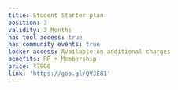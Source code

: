 ```yaml
---
title: Student Starter plan
position: 3
validity: 3 Months
has tool access: true
has community events: true
locker access: Available on additional charges
benefits: RP + Membership
price: ₹7900
link: 'https://goo.gl/QVJE81'
---
```


